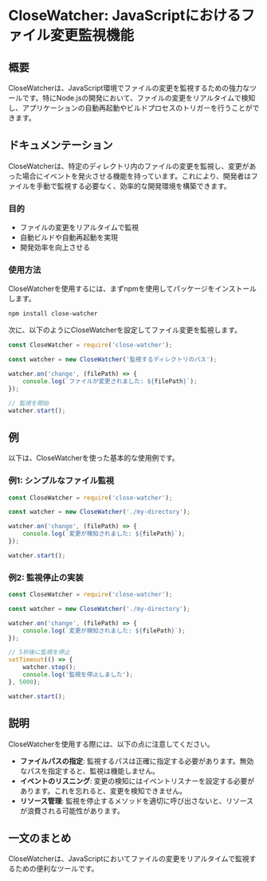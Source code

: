 <!--
Meta Description: # CloseWatcher: JavaScriptにおけるファイル変更監視機能 ## 概要 CloseWatcherは、JavaScript環境でファイルの変更を監視するための強力なツールです。特にNode.jsの開発において、ファイルの変更をリアルタイムで検知し、アプリケーションの自動再起動やビ...
Meta Keywords: watcher, closewatcher, const, filepath, close
-->

# CloseWatcher: JavaScriptにおけるファイル変更監視機能

## 概要
CloseWatcherは、JavaScript環境でファイルの変更を監視するための強力なツールです。特にNode.jsの開発において、ファイルの変更をリアルタイムで検知し、アプリケーションの自動再起動やビルドプロセスのトリガーを行うことができます。

## ドキュメンテーション
CloseWatcherは、特定のディレクトリ内のファイルの変更を監視し、変更があった場合にイベントを発火させる機能を持っています。これにより、開発者はファイルを手動で監視する必要なく、効率的な開発環境を構築できます。

### 目的
- ファイルの変更をリアルタイムで監視
- 自動ビルドや自動再起動を実現
- 開発効率を向上させる

### 使用方法
CloseWatcherを使用するには、まずnpmを使用してパッケージをインストールします。

```bash
npm install close-watcher
```

次に、以下のようにCloseWatcherを設定してファイル変更を監視します。

```javascript
const CloseWatcher = require('close-watcher');

const watcher = new CloseWatcher('監視するディレクトリのパス');

watcher.on('change', (filePath) => {
    console.log(`ファイルが変更されました: ${filePath}`);
});

// 監視を開始
watcher.start();
```

## 例
以下は、CloseWatcherを使った基本的な使用例です。

### 例1: シンプルなファイル監視
```javascript
const CloseWatcher = require('close-watcher');

const watcher = new CloseWatcher('./my-directory');

watcher.on('change', (filePath) => {
    console.log(`変更が検知されました: ${filePath}`);
});

watcher.start();
```

### 例2: 監視停止の実装
```javascript
const CloseWatcher = require('close-watcher');

const watcher = new CloseWatcher('./my-directory');

watcher.on('change', (filePath) => {
    console.log(`変更が検知されました: ${filePath}`);
});

// 5秒後に監視を停止
setTimeout(() => {
    watcher.stop();
    console.log('監視を停止しました');
}, 5000);

watcher.start();
```

## 説明
CloseWatcherを使用する際には、以下の点に注意してください。

- **ファイルパスの指定**: 監視するパスは正確に指定する必要があります。無効なパスを指定すると、監視は機能しません。
- **イベントのリスニング**: 変更の検知にはイベントリスナーを設定する必要があります。これを忘れると、変更を検知できません。
- **リソース管理**: 監視を停止するメソッドを適切に呼び出さないと、リソースが浪費される可能性があります。

## 一文のまとめ
CloseWatcherは、JavaScriptにおいてファイルの変更をリアルタイムで監視するための便利なツールです。